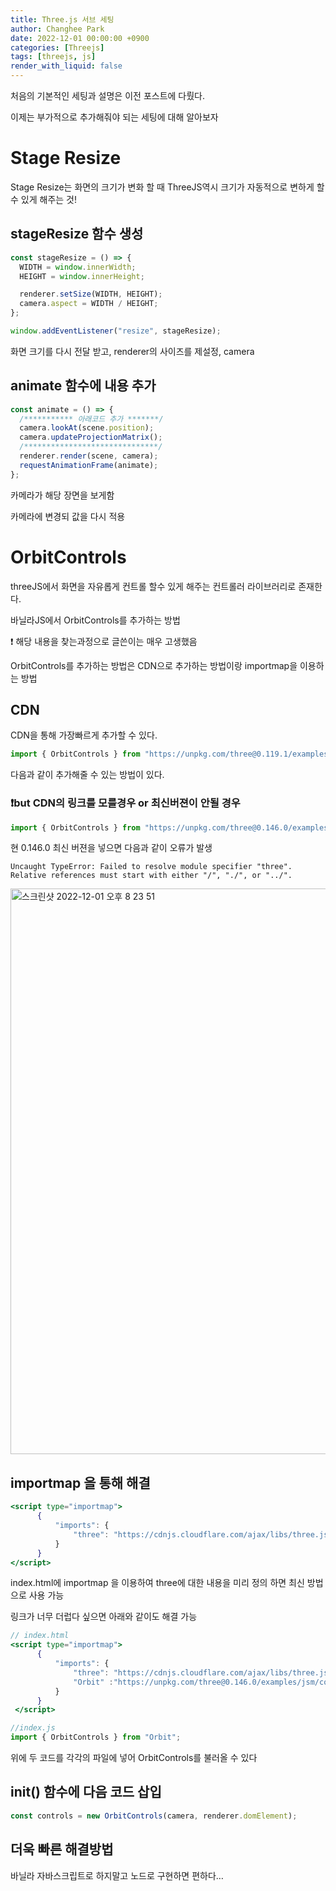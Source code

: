 ```yaml
---
title: Three.js 서브 세팅
author: Changhee Park
date: 2022-12-01 00:00:00 +0900
categories: [Threejs]
tags: [threejs, js]
render_with_liquid: false
---
```


처음의 기본적인 세팅과 설명은 이전 포스트에 다뤘다.

이제는 부가적으로 추가해줘야 되는 세팅에 대해 알아보자

# Stage Resize

Stage Resize는 화면의 크기가 변화 할 때 ThreeJS역시 크기가 자동적으로 변하게 할 수 있게 해주는 것!

## stageResize 함수 생성

```jsx
const stageResize = () => {
  WIDTH = window.innerWidth;
  HEIGHT = window.innerHeight;

  renderer.setSize(WIDTH, HEIGHT);
  camera.aspect = WIDTH / HEIGHT;
};

window.addEventListener("resize", stageResize);
```

화면 크기를 다시 전달 받고, renderer의 사이즈를 제설정, camera

## animate 함수에 내용 추가

```jsx
const animate = () => {
  /*********** 아래코드 추가 *******/
  camera.lookAt(scene.position);
  camera.updateProjectionMatrix();
  /******************************/
  renderer.render(scene, camera);
  requestAnimationFrame(animate);
};
```

카메라가 해당 장면을 보게함

카메라에 변경되 값을 다시 적용

# OrbitControls

threeJS에서 화면을 자유롭게 컨트롤 할수 있게 해주는 컨트롤러 라이브러리로 존재한다.

바닐라JS에서 OrbitControls를 추가하는 방법

<aside>
❗ 해당 내용을 찾는과정으로 글쓴이는 매우 고생했음

</aside>

OrbitControls를 추가하는 방법은 CDN으로 추가하는 방법이랑 importmap을 이용하는 방법

## CDN

CDN을 통해 가장빠르게 추가할 수 있다.

```jsx
import { OrbitControls } from "https://unpkg.com/three@0.119.1/examples/jsm/controls/OrbitControls.js";
```

다음과 같이 추가해줄 수 있는 방법이 있다.

### ❗️but CDN의 링크를 모를경우 or 최신버젼이 안될 경우

```jsx
import { OrbitControls } from "https://unpkg.com/three@0.146.0/examples/jsm/controls/OrbitControls.js";
```

현 0.146.0 최신 버젼을 넣으면 다음과 같이 오류가 발생

`Uncaught TypeError: Failed to resolve module specifier "three". Relative references must start with either "/", "./", or "../".`

<img width="905" alt="스크린샷 2022-12-01 오후 8 23 51" src="https://user-images.githubusercontent.com/31761527/205043015-0da55d2d-bee4-42f9-ba34-6b228b3980c0.png">

## importmap 을 통해 해결

```jsx
<script type="importmap">
      {
          "imports": {
              "three": "https://cdnjs.cloudflare.com/ajax/libs/three.js/0.146.0/three.module.js"
          }
      }
</script>
```

index.html에 importmap 을 이용하여 three에 대한 내용을 미리 정의 하면 최신 방법으로 사용 가능

링크가 너무 더럽다 싶으면 아래와 같이도 해결 가능

```jsx
// index.html
<script type="importmap">
      {
          "imports": {
              "three": "https://cdnjs.cloudflare.com/ajax/libs/three.js/0.146.0/three.module.js",
              "Orbit" :"https://unpkg.com/three@0.146.0/examples/jsm/controls/OrbitControls.js"
          }
      }
 </script>

//index.js
import { OrbitControls } from "Orbit";
```

위에 두 코드를 각각의 파일에 넣어 OrbitControls를 불러올 수 있다

## init() 함수에 다음 코드 삽입

```jsx
const controls = new OrbitControls(camera, renderer.domElement);
```

## 더욱 빠른 해결방법

바닐라 자바스크립트로 하지말고 노드로 구현하면 편하다…
